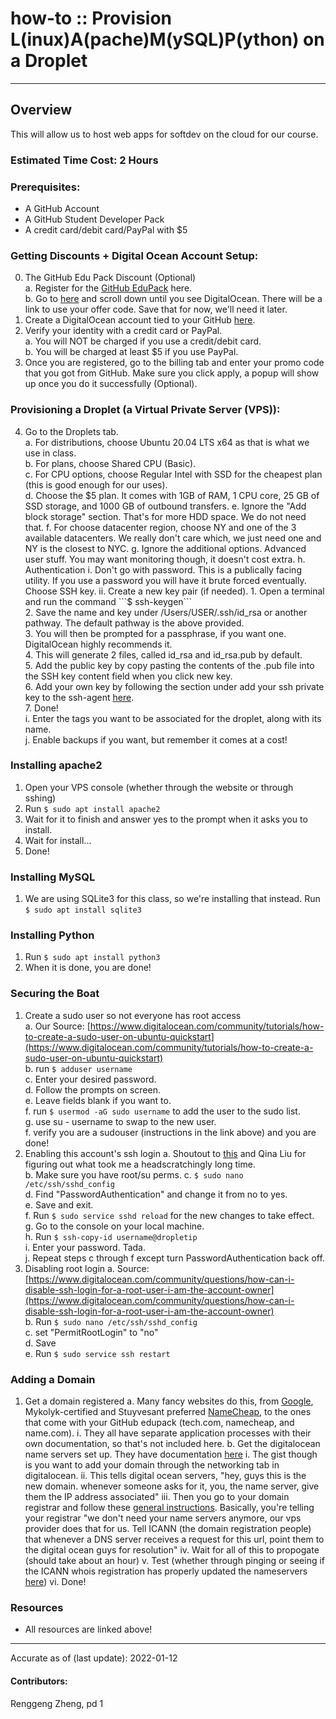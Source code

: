 # how-to :: Provision L(inux)A(pache)M(ySQL)P(ython) on a Droplet
---
## Overview
This will allow us to host web apps for softdev on the cloud for our course.

### Estimated Time Cost: 2 Hours

### Prerequisites:
 - A GitHub Account
 - A GitHub Student Developer Pack
 - A credit card/debit card/PayPal with $5

### Getting Discounts + Digital Ocean Account Setup:  

0. The GitHub Edu Pack Discount (Optional)  
	a. Register for the [GitHub EduPack](https://education.github.com/pack) here.  
	b. Go to [here](https://education.github.com/pack/offers) and scroll down until you see DigitalOcean. There will be a link to use your offer code. Save that for now, we'll need it later.  
1. Create a DigitalOcean account tied to your GitHub   [here](https://cloud.digitalocean.com/registrations/new).
2. Verify your identity with a credit card or PayPal.  
	a. You will NOT be charged if you use a credit/debit card.  
	b. You will be charged at least $5 if you use PayPal.  
3. Once you are registered, go to the billing tab and enter your promo code that you got from GitHub. Make sure you click apply, a popup will show up once you do it successfully (Optional).  

### Provisioning a Droplet (a Virtual Private Server (VPS)):

4. Go to the Droplets tab.  
	a. For distributions, choose Ubuntu 20.04 LTS x64 as that is what we use in class.  
	b. For plans, choose Shared CPU (Basic).  
	c. For CPU options, choose Regular Intel with SSD for the cheapest plan (this is good enough for our uses).  
	d. Choose the $5 plan. It comes with 1GB of RAM, 1 CPU core, 25 GB of SSD storage, and 1000 GB of outbound transfers.  
	e. Ignore the "Add block storage" section. That's for more HDD space. We do not need that.  
	f. For choose datacenter region, choose NY and one of the 3 available datacenters. We really don't care which, we just need one and NY is the closest to NYC.  
	g. Ignore the additional options. Advanced user stuff. You may want monitoring though, it doesn't cost extra.  
	h. Authentication  
		i. Don't go with password. This is a publically facing utility. If you use a password you will have it brute forced eventually. Choose SSH key.  
		ii. Create a new key pair (if needed).  
			1. Open a terminal and run the command ```$ ssh-keygen```  
			2. Save the name and key under /Users/USER/.ssh/id_rsa or another pathway. The default pathway is the above provided.  
			3. You will then be prompted for a passphrase, if you want one. DigitalOcean highly recommends it.  
			4. This will generate 2 files, called id_rsa and id_rsa.pub by default.  
			5. Add the public key by copy pasting the contents of the .pub file into the SSH key content field when you click new key.  
			6. Add your own key by following the section under add your ssh private key to the ssh-agent [here](https://docs.github.com/en/authentication/connecting-to-github-with-ssh/generating-a-new-ssh-key-and-adding-it-to-the-ssh-agent).  
			7. Done!  
	i. Enter the tags you want to be associated for the droplet, along with its name.  
	j. Enable backups if you want, but remember it comes at a cost!  

### Installing apache2

1. Open your VPS console (whether through the website or through sshing)  
2. Run ```$ sudo apt install apache2```  
3. Wait for it to finish and answer yes to the prompt when it asks you to install.  
4. Wait for install...  
5. Done!  

### Installing MySQL

1. We are using SQLite3 for this class, so we're installing that instead. Run ```$ sudo apt install sqlite3```

### Installing Python  

1. Run ```$ sudo apt install python3```  
2. When it is done, you are done!  

### Securing the Boat

1. Create a sudo user so not everyone has root access  
	a. Our Source: [https://www.digitalocean.com/community/tutorials/how-to-create-a-sudo-user-on-ubuntu-quickstart](https://www.digitalocean.com/community/tutorials/how-to-create-a-sudo-user-on-ubuntu-quickstart)  
	b. run ```$ adduser username```  
	c. Enter your desired password.  
	d. Follow the prompts on screen.  
	e. Leave fields blank if you want to.  
	f. run ```$ usermod -aG sudo username``` to add the user to the sudo list.  
	g. use su - username to swap to the new user.  
	f. verify you are a sudouser (instructions in the link above) and you are done!  
2. Enabling this account's ssh login
	a. Shoutout to [this](https://www.digitalocean.com/community/questions/error-permission-denied-publickey-when-i-try-to-ssh) and Qina Liu for figuring out what took me a headscratchingly long time.  
	b. Make sure you have root/su perms.
	c. ```$ sudo nano /etc/ssh/sshd_config```  
	d. Find "PasswordAuthentication" and change it from no to yes.  
	e. Save and exit.  
	f. Run ```$ sudo service sshd reload``` for the new changes to take effect.  
	g. Go to the console on your local machine.  
	h. Run ```$ ssh-copy-id username@dropletip```  
	i. Enter your password. Tada.  
	j. Repeat steps c through f except turn PasswordAuthentication back off.  
2. Disabling root login
	a. Source: [https://www.digitalocean.com/community/questions/how-can-i-disable-ssh-login-for-a-root-user-i-am-the-account-owner](https://www.digitalocean.com/community/questions/how-can-i-disable-ssh-login-for-a-root-user-i-am-the-account-owner)  
	b. Run ```$ sudo nano /etc/ssh/sshd_config```  
	c. set "PermitRootLogin" to "no"  
	d. Save  
	e. Run ```$ sudo service ssh restart```  

### Adding a Domain
1. Get a domain registered
	a. Many fancy websites do this, from [Google](https://domains.google/), Mykolyk-certified and Stuyvesant preferred [NameCheap](https://www.namecheap.com/), to the ones that come with your GitHub edupack (tech.com, namecheap, and name.com).
		 i. They all have separate application processes with their own documentation, so that's not included here.
	b. Get the digitalocean name servers set up. They have documentation [here](https://docs.digitalocean.com/products/networking/dns/quickstart/)
		i. The gist though is you want to add your domain through the networking tab in digitalocean.
		ii. This tells digital ocean servers, "hey, guys this is the new domain. whenever someone asks for it, you, the name server, give them the IP address associated"
		iii. Then you go to your domain registrar and follow these [general instructions](https://www.digitalocean.com/community/tutorials/how-to-point-to-digitalocean-nameservers-from-common-domain-registrars). Basically, you're telling your registrar "we don't need your name servers anymore, our vps provider does that for us. Tell ICANN (the domain registration people) that whenever a DNS server receives a request for this url, point them to the digital ocean guys for resolution"
		iv. Wait for all of this to propogate (should take about an hour)
		v. Test (whether through pinging or seeing if the ICANN whois registration has properly updated the nameservers [here](https://lookup.icann.org/lookup))
		vi. Done!

### Resources
* All resources are linked above!

---

Accurate as of (last update): 2022-01-12

#### Contributors:  
Renggeng Zheng, pd 1  
